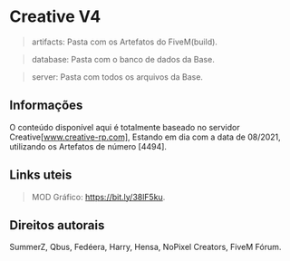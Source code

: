 # Creative V4

> artifacts: Pasta com os Artefatos do FiveM(build).

> database: Pasta com o banco de dados da Base.

> server: Pasta com todos os arquivos da Base.

## Informações

O conteúdo disponível aqui é totalmente baseado no servidor Creative[www.creative-rp.com], Estando em dia com a data de 08/2021, utilizando os Artefatos de número [4494].

## Links uteis

> MOD Gráfico: https://bit.ly/38lF5ku.

## Direitos autorais

SummerZ, Qbus, Fedéera, Harry, Hensa, NoPixel Creators, FiveM Fórum.